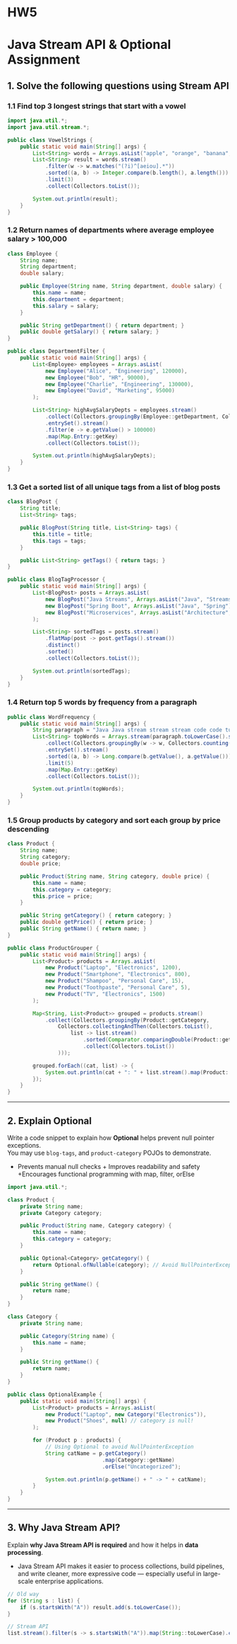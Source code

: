 # HW5
# Java Stream API & Optional Assignment
## 1. Solve the following questions using Stream API
### 1.1 Find top 3 longest strings that start with a vowel
```java
import java.util.*;
import java.util.stream.*;

public class VowelStrings {
    public static void main(String[] args) {
        List<String> words = Arrays.asList("apple", "orange", "banana", "umbrella", "egg", "ink", "owl", "car");
        List<String> result = words.stream()
            .filter(w -> w.matches("(?i)^[aeiou].*"))
            .sorted((a, b) -> Integer.compare(b.length(), a.length()))
            .limit(3)
            .collect(Collectors.toList());

        System.out.println(result);
    }
}
```

### 1.2 Return names of departments where average employee salary > 100,000

```java
class Employee {
    String name;
    String department;
    double salary;

    public Employee(String name, String department, double salary) {
        this.name = name;
        this.department = department;
        this.salary = salary;
    }

    public String getDepartment() { return department; }
    public double getSalary() { return salary; }
}

public class DepartmentFilter {
    public static void main(String[] args) {
        List<Employee> employees = Arrays.asList(
            new Employee("Alice", "Engineering", 120000),
            new Employee("Bob", "HR", 90000),
            new Employee("Charlie", "Engineering", 130000),
            new Employee("David", "Marketing", 95000)
        );

        List<String> highAvgSalaryDepts = employees.stream()
            .collect(Collectors.groupingBy(Employee::getDepartment, Collectors.averagingDouble(Employee::getSalary)))
            .entrySet().stream()
            .filter(e -> e.getValue() > 100000)
            .map(Map.Entry::getKey)
            .collect(Collectors.toList());

        System.out.println(highAvgSalaryDepts);
    }
}
```

### 1.3 Get a sorted list of all unique tags from a list of blog posts
```java
class BlogPost {
    String title;
    List<String> tags;

    public BlogPost(String title, List<String> tags) {
        this.title = title;
        this.tags = tags;
    }

    public List<String> getTags() { return tags; }
}

public class BlogTagProcessor {
    public static void main(String[] args) {
        List<BlogPost> posts = Arrays.asList(
            new BlogPost("Java Streams", Arrays.asList("Java", "Streams", "Functional")),
            new BlogPost("Spring Boot", Arrays.asList("Java", "Spring")),
            new BlogPost("Microservices", Arrays.asList("Architecture", "Spring"))
        );

        List<String> sortedTags = posts.stream()
            .flatMap(post -> post.getTags().stream())
            .distinct()
            .sorted()
            .collect(Collectors.toList());

        System.out.println(sortedTags);
    }
}
```

### 1.4 Return top 5 words by frequency from a paragraph

```java
public class WordFrequency {
    public static void main(String[] args) {
        String paragraph = "Java Java stream stream stream code code tutorial tutorial tutorial tutorial example";
        List<String> topWords = Arrays.stream(paragraph.toLowerCase().split("\\s+"))
            .collect(Collectors.groupingBy(w -> w, Collectors.counting()))
            .entrySet().stream()
            .sorted((a, b) -> Long.compare(b.getValue(), a.getValue()))
            .limit(5)
            .map(Map.Entry::getKey)
            .collect(Collectors.toList());

        System.out.println(topWords);
    }
}
```

### 1.5 Group products by category and sort each group by price descending

```java
class Product {
    String name;
    String category;
    double price;

    public Product(String name, String category, double price) {
        this.name = name;
        this.category = category;
        this.price = price;
    }

    public String getCategory() { return category; }
    public double getPrice() { return price; }
    public String getName() { return name; }
}

public class ProductGrouper {
    public static void main(String[] args) {
        List<Product> products = Arrays.asList(
            new Product("Laptop", "Electronics", 1200),
            new Product("Smartphone", "Electronics", 800),
            new Product("Shampoo", "Personal Care", 15),
            new Product("Toothpaste", "Personal Care", 5),
            new Product("TV", "Electronics", 1500)
        );

        Map<String, List<Product>> grouped = products.stream()
            .collect(Collectors.groupingBy(Product::getCategory,
                Collectors.collectingAndThen(Collectors.toList(),
                    list -> list.stream()
                        .sorted(Comparator.comparingDouble(Product::getPrice).reversed())
                        .collect(Collectors.toList())
                )));

        grouped.forEach((cat, list) -> {
            System.out.println(cat + ": " + list.stream().map(Product::getName).collect(Collectors.toList()));
        });
    }
}
```
---

## 2. Explain Optional
Write a code snippet to explain how **Optional** helps prevent null pointer exceptions.  
You may use `blog-tags`, and `product-category` POJOs to demonstrate.

- Prevents manual null checks + Improves readability and safety +Encourages functional programming with map, filter, orElse

```java
import java.util.*;

class Product {
    private String name;
    private Category category;

    public Product(String name, Category category) {
        this.name = name;
        this.category = category;
    }

    public Optional<Category> getCategory() {
        return Optional.ofNullable(category); // Avoid NullPointerException
    }

    public String getName() {
        return name;
    }
}

class Category {
    private String name;

    public Category(String name) {
        this.name = name;
    }

    public String getName() {
        return name;
    }
}

public class OptionalExample {
    public static void main(String[] args) {
        List<Product> products = Arrays.asList(
            new Product("Laptop", new Category("Electronics")),
            new Product("Shoes", null) // category is null!
        );

        for (Product p : products) {
            // Using Optional to avoid NullPointerException
            String catName = p.getCategory()
                              .map(Category::getName)
                              .orElse("Uncategorized");

            System.out.println(p.getName() + " -> " + catName);
        }
    }
}
```
---

## 3. Why Java Stream API?
Explain **why Java Stream API is required** and how it helps in **data processing**.
- Java Stream API makes it easier to process collections, build pipelines, and write cleaner, more expressive code — especially useful in large-scale enterprise applications.
```java
// Old way
for (String s : list) {
    if (s.startsWith("A")) result.add(s.toLowerCase());
}

// Stream API
list.stream().filter(s -> s.startsWith("A")).map(String::toLowerCase).collect(Collectors.toList());
```